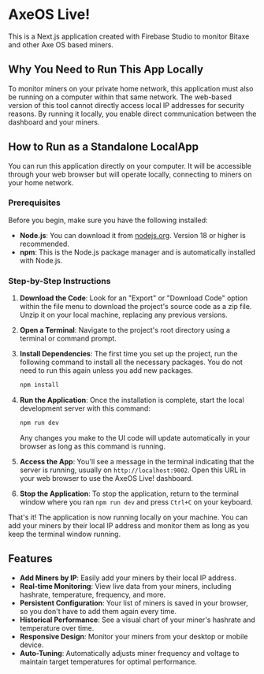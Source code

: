 # AxeOS Live!

This is a Next.js application created with Firebase Studio to monitor Bitaxe and other Axe OS based miners.

## Why You Need to Run This App Locally

To monitor miners on your private home network, this application must also be running on a computer within that same network. The web-based version of this tool cannot directly access local IP addresses for security reasons. 
By running it locally, you enable direct communication between the dashboard and your miners.

## How to Run as a Standalone LocalApp

You can run this application directly on your computer. It will be accessible through your web browser but will operate locally, connecting to miners on your home network.

### Prerequisites

Before you begin, make sure you have the following installed:
- **Node.js**: You can download it from [nodejs.org](https://nodejs.org/). Version 18 or higher is recommended.
- **npm**: This is the Node.js package manager and is automatically installed with Node.js.

### Step-by-Step Instructions

1.  **Download the Code**:
    Look for an "Export" or "Download Code" option within the file menu to download the project's source code as a zip file. Unzip it on your local machine, replacing any previous versions.

2.  **Open a Terminal**:
    Navigate to the project's root directory using a terminal or command prompt.

3.  **Install Dependencies**:
    The first time you set up the project, run the following command to install all the necessary packages. You do not need to run this again unless you add new packages.
    ```bash
    npm install
    ```

4.  **Run the Application**:
    Once the installation is complete, start the local development server with this command:
    ```bash
    npm run dev
    ```
    Any changes you make to the UI code will update automatically in your browser as long as this command is running.

5.  **Access the App**:
    You'll see a message in the terminal indicating that the server is running, usually on `http://localhost:9002`. Open this URL in your web browser to use the AxeOS Live! dashboard.

6.  **Stop the Application**:
    To stop the application, return to the terminal window where you ran `npm run dev` and press `Ctrl+C` on your keyboard.

That's it! The application is now running locally on your machine. You can add your miners by their local IP address and monitor them as long as you keep the terminal window running.

## Features

- **Add Miners by IP**: Easily add your miners by their local IP address.
- **Real-time Monitoring**: View live data from your miners, including hashrate, temperature, frequency, and more.
- **Persistent Configuration**: Your list of miners is saved in your browser, so you don't have to add them again every time.
- **Historical Performance**: See a visual chart of your miner's hashrate and temperature over time.
- **Responsive Design**: Monitor your miners from your desktop or mobile device.
- **Auto-Tuning**: Automatically adjusts miner frequency and voltage to maintain target temperatures for optimal performance.
